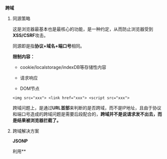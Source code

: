 **跨域**

1. 同源策略

   这是浏览器最基本也是最核心的功能，是一种约定，从而防止浏览器受到**XSS/CSRF**攻击。

   同源即是指**协议+域名+端口号**相同。

   **限制内容：**

   - cookie/localstorage/indexDB等存储性内容

   - 请求响应
   - DOM节点

   `<img src="xxx"> <link href="xxx"> <script src="xxx">`

   跨域问题上，是通过**URL首部**来判断的是否跨域，而不是IP地址，且由于协议和端口号造成的跨域问题是需要后段配合的，**跨域并不是说请求发不出去，而是结果被浏览器拦截了。**

2. 跨域解决方案

   **JSONP**

   利用**<script>**标签允许跨域加载资源的漏洞

   优点：简单兼容性好

   缺点：不安全易遭受**XSS攻击**，只支持GET请求。

   实现方式：

